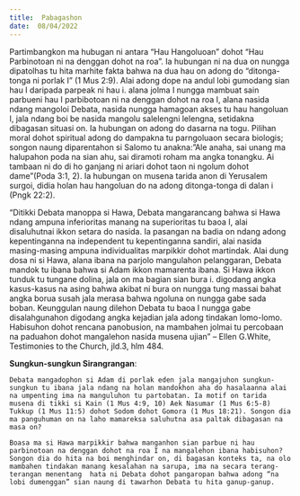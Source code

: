 ```yaml
---
title:  Pabagashon
date:  08/04/2022
---
```


Partimbangkon ma hubugan ni antara “Hau Hangoluoan” dohot “Hau Parbinotoan ni na denggan dohot na roa”. Ia hubungan ni na dua on nungga dipatolhas tu hita marhite fakta bahwa  na dua hau on adong do “ditonga-tonga ni porlak I” (1 Mus 2:9). Alai adong dope na andul lobi gumodang sian hau I daripada parpeak ni hau i. alana jolma I nungga mambuat sain parbueni hau I parbibotoan ni na denggan dohot na roa I, alana nasida ndang mangoloi Debata, nasida nungga hamagoan akses tu hau hangoluan I, jala ndang boi be nasida mangolu salelengni lelengna, setidakna dibagasan situasi on. Ia hubungan on adong do dasarna na togu. Pilihan moral dohot spiritual adong do dampakna tu parngoluaon secara biologis; songon naung diparentahon si Salomo tu anakna:”Ale anaha, sai unang ma halupahon poda na sian ahu, sai diramoti roham ma angka tonangku. Ai tambaan ni do di ho ganjang ni ariari dohot taon ni ngolum dohot dame”(Poda 3:1, 2). Ia hubungan on musena tarida anon di Yerusalem surgoi, didia holan hau hangoluan do na adong ditonga-tonga di dalan i (Pngk 22:2).

“Ditikki Debata manoppa si Hawa, Debata mangarancang bahwa si Hawa ndang ampuna inferioritas manang na superioritas tu baoa I, alai disaluhutnai ikkon setara do nasida. Ia pasangan na badia on ndang adong kepentinganna na independent tu kepentinganna sandiri, alai nasida masing-masing ampuna individualitas marpikkir dohot martindak. Alai dung dosa ni si Hawa, alana ibana na parjolo mangulahon pelanggaran, Debata mandok tu ibana bahwa si Adam ikkon mamarenta ibana. Si Hawa ikkon tunduk tu tungane dolina, jala on ma bagian sian bura i. digodang angka kasus-kasus na asing bahwa akibat ni bura on nungga tung massai bahat angka borua susah jala merasa bahwa ngoluna on nungga gabe sada boban. Keunggulan naung dilehon Debata tu baoa I nungga gabe disalahgunahon digodang angka kejadian jala adong tindakan lomo-lomo. Habisuhon dohot rencana panobusion, na mambahen jolmai tu percobaan na paduahon dohot mangalehon nasida musena ujian” – Ellen G.White, Testimonies to the Church, jld.3, hlm 484.

**Sungkun-sungkun Sirangrangan**:

`Debata mangadophon si Adam di porlak eden jala mangajuhon sungkun-sungkun tu ibana jala ndang na holan mandokhon aha do hasalaanna alai na umpenting ima na manguluhon tu partobatan. Ia motif on tarida musena di tikki si Kain (1 Mus 4:9, 10) Aek Nasumar (1 Mus 6:5-8) Tukkup (1 Mus 11:5) dohot Sodom dohot Gomora (1 Mus 18:21). Songon dia ma panguhuman on na laho mamareksa saluhutna asa paltak dibagasan na masa on?`

`Boasa ma si Hawa marpikkir bahwa manganhon sian parbue ni hau parbinotoan na denggan dohot na roa I na mangalehon ibana habisuhon? Songon dia do hita na boi menghindar on, di bagasan konteks ta, na olo mambahen tindakan manang kesalahan na sarupa, ima na secara terang-terangan menentang  hata ni Debata dohot pangaropan bahwa adong “na lobi dumenggan” sian naung di tawarhon Debata tu hita ganup-ganup.`